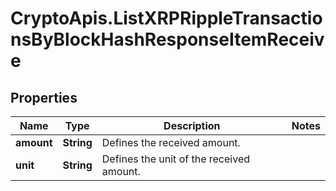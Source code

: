# CryptoApis.ListXRPRippleTransactionsByBlockHashResponseItemReceive

## Properties

Name | Type | Description | Notes
------------ | ------------- | ------------- | -------------
**amount** | **String** | Defines the received amount. | 
**unit** | **String** | Defines the unit of the received amount. | 


